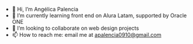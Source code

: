 - 👋 Hi, I’m Angélica Palencia
- 🌱 I’m currently learning front end on Alura Latam, supported by Oracle ONE
- 💞️ I’m looking to collaborate on web design projects
- 📫 How to reach me: email me at apalencia0910@gmail.com

<!---
apalplata/apalplata is a ✨ special ✨ repository because its `README.md` (this file) appears on your GitHub profile.
You can click the Preview link to take a look at your changes.
--->

